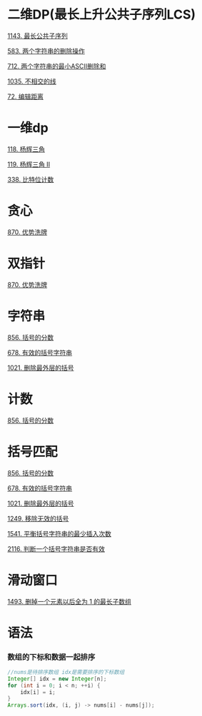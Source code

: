 # 二维DP(最长上升公共子序列LCS)

[1143. 最长公共子序列](https://leetcode.cn/problems/longest-common-subsequence/)

[583. 两个字符串的删除操作](https://leetcode.cn/problems/delete-operation-for-two-strings/)

[712. 两个字符串的最小ASCII删除和](https://leetcode.cn/problems/minimum-ascii-delete-sum-for-two-strings/)

[1035. 不相交的线](https://leetcode.cn/problems/uncrossed-lines/)

[72. 编辑距离](https://leetcode.cn/problems/edit-distance/)

# 一维dp

[118. 杨辉三角](https://leetcode.cn/problems/pascals-triangle/)

[119. 杨辉三角 II](https://leetcode.cn/problems/pascals-triangle-ii/)

[338. 比特位计数](https://leetcode.cn/problems/counting-bits/)

# 贪心

[870. 优势洗牌](https://leetcode.cn/problems/advantage-shuffle/)

# 双指针

[870. 优势洗牌](https://leetcode.cn/problems/advantage-shuffle/)

# 字符串

[856. 括号的分数](https://leetcode.cn/problems/score-of-parentheses/)

[678. 有效的括号字符串](https://leetcode.cn/problems/valid-parenthesis-string/)

[1021. 删除最外层的括号](https://leetcode.cn/problems/remove-outermost-parentheses/)

# 计数

[856. 括号的分数](https://leetcode.cn/problems/score-of-parentheses/)

# 括号匹配

[856. 括号的分数](https://leetcode.cn/problems/score-of-parentheses/)

[678. 有效的括号字符串](https://leetcode.cn/problems/valid-parenthesis-string/)

[1021. 删除最外层的括号](https://leetcode.cn/problems/remove-outermost-parentheses/)

[1249. 移除无效的括号](https://leetcode.cn/problems/minimum-remove-to-make-valid-parentheses/)

[1541. 平衡括号字符串的最少插入次数](https://leetcode.cn/problems/minimum-insertions-to-balance-a-parentheses-string/)

[2116. 判断一个括号字符串是否有效](https://leetcode.cn/problems/check-if-a-parentheses-string-can-be-valid/)

# 滑动窗口

[1493. 删掉一个元素以后全为 1 的最长子数组](https://leetcode.cn/problems/longest-subarray-of-1s-after-deleting-one-element/)

# 语法

### 数组的下标和数据一起排序

```java
//nums是待排序数组 idx是需要排序的下标数组
Integer[] idx = new Integer[n];
for (int i = 0; i < n; ++i) {
    idx[i] = i;
}
Arrays.sort(idx, (i, j) -> nums[i] - nums[j]);
```

